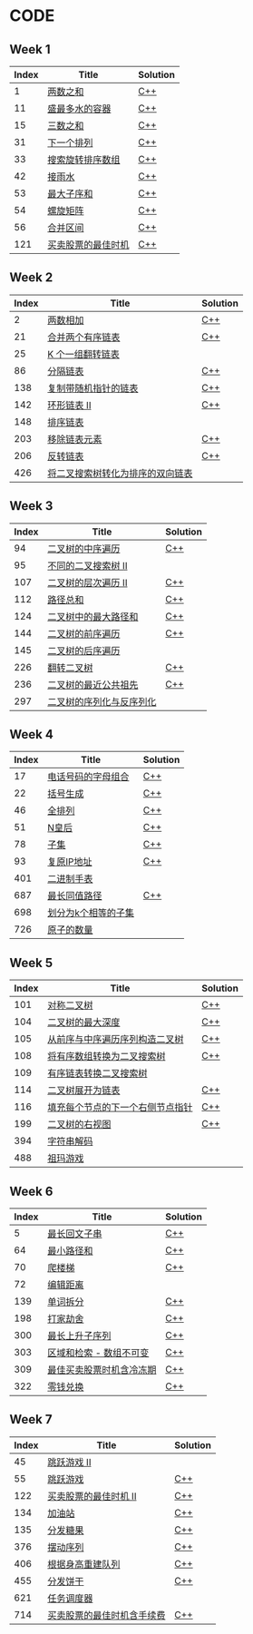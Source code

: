 # CODE

## Week 1

| Index | Title                                                        | Solution                                                     |
| ----- | ------------------------------------------------------------ | ------------------------------------------------------------ |
| 1     | [两数之和](https://leetcode-cn.com/problems/two-sum/)        | [C++](https://github.com/t-haxue/CODE/tree/master/WEEK%201/1.cpp) |
| 11    | [盛最多水的容器](https://leetcode-cn.com/problems/container-with-most-water/) | [C++](https://github.com/t-haxue/CODE/tree/master/WEEK%201/11.cpp) |
| 15    | [三数之和](https://leetcode-cn.com/problems/3sum/)           | [C++](https://github.com/t-haxue/CODE/tree/master/WEEK%201/15.cpp) |
| 31    | [下一个排列](https://leetcode-cn.com/problems/next-permutation/) | [C++](https://github.com/t-haxue/CODE/tree/master/WEEK%201/31.cpp) |
| 33    | [搜索旋转排序数组](https://leetcode-cn.com/problems/search-in-rotated-sorted-array/) | [C++](https://github.com/t-haxue/CODE/tree/master/WEEK%201/33.cpp) |
| 42    | [接雨水](https://leetcode-cn.com/problems/trapping-rain-water/) | [C++](https://github.com/t-haxue/CODE/tree/master/WEEK%201/42.cpp) |
| 53    | [最大子序和](https://leetcode-cn.com/problems/maximum-subarray/) | [C++](https://github.com/t-haxue/CODE/tree/master/WEEK%201/53.cpp) |
| 54    | [螺旋矩阵](https://leetcode-cn.com/problems/spiral-matrix/)  | [C++](https://github.com/t-haxue/CODE/tree/master/WEEK%201/54.cpp) |
| 56    | [合并区间](https://leetcode-cn.com/problems/merge-intervals/) | [C++](https://github.com/t-haxue/CODE/tree/master/WEEK%201/56.cpp) |
| 121   | [买卖股票的最佳时机](https://leetcode-cn.com/problems/best-time-to-buy-and-sell-stock/) | [C++](https://github.com/t-haxue/CODE/tree/master/WEEK%201/121.cpp) |

## Week 2

| Index | Title                                                        | Solution                                                     |
| ----- | ------------------------------------------------------------ | ------------------------------------------------------------ |
| 2     | [两数相加](https://leetcode-cn.com/problems/add-two-numbers/) | [C++](https://github.com/t-haxue/CODE/tree/master/WEEK%202/2.cpp) |
| 21    | [合并两个有序链表](https://leetcode-cn.com/problems/merge-two-sorted-lists/) | [C++](https://github.com/t-haxue/CODE/tree/master/WEEK%202/21.cpp) |
| 25    | [K 个一组翻转链表](https://leetcode-cn.com/problems/reverse-nodes-in-k-group/) |                                                              |
| 86    | [分隔链表](https://leetcode-cn.com/problems/partition-list/) | [C++](https://github.com/t-haxue/CODE/tree/master/WEEK%202/86.cpp) |
| 138   | [复制带随机指针的链表](https://leetcode-cn.com/problems/copy-list-with-random-pointer/) | [C++](https://github.com/t-haxue/CODE/tree/master/WEEK%202/138.cpp) |
| 142   | [环形链表 II](https://leetcode-cn.com/problems/linked-list-cycle-ii/) | [C++](https://github.com/t-haxue/CODE/tree/master/WEEK%202/142.cpp) |
| 148   | [排序链表](https://leetcode-cn.com/problems/sort-list/)      |                                                              |
| 203   | [移除链表元素](https://leetcode-cn.com/problems/remove-linked-list-elements/) | [C++](https://github.com/t-haxue/CODE/tree/master/WEEK%202/203.cpp) |
| 206   | [反转链表](https://leetcode-cn.com/problems/reverse-linked-list/) | [C++](https://github.com/t-haxue/CODE/tree/master/WEEK%202/206.cpp) |
| 426   | [将二叉搜索树转化为排序的双向链表](https://leetcode-cn.com/problems/convert-binary-search-tree-to-sorted-doubly-linked-list/) |                                                              |

## Week 3

| Index | Title                                                        | Solution                                                     |
| ----- | ------------------------------------------------------------ | ------------------------------------------------------------ |
| 94    | [二叉树的中序遍历](https://leetcode-cn.com/problems/binary-tree-inorder-traversal/) | [C++](https://github.com/t-haxue/CODE/tree/master/WEEK%203/94.cpp) |
| 95    | [不同的二叉搜索树 II](https://leetcode-cn.com/problems/unique-binary-search-trees-ii/) |                                                              |
| 107   | [二叉树的层次遍历 II](https://leetcode-cn.com/problems/binary-tree-level-order-traversal-ii/) | [C++](https://github.com/t-haxue/CODE/tree/master/WEEK%203/107.cpp) |
| 112   | [路径总和](https://leetcode-cn.com/problems/path-sum/)       | [C++](https://github.com/t-haxue/CODE/tree/master/WEEK%203/112.cpp) |
| 124   | [二叉树中的最大路径和](https://leetcode-cn.com/problems/binary-tree-maximum-path-sum/) | [C++](https://github.com/t-haxue/CODE/tree/master/WEEK%203/124.cpp) |
| 144   | [二叉树的前序遍历](https://leetcode-cn.com/problems/binary-tree-preorder-traversal/) | [C++](https://github.com/t-haxue/CODE/tree/master/WEEK%203/144.cpp) |
| 145   | [二叉树的后序遍历](https://leetcode-cn.com/problems/binary-tree-postorder-traversal/) |                                                              |
| 226   | [翻转二叉树](https://leetcode-cn.com/problems/invert-binary-tree/) | [C++](https://github.com/t-haxue/CODE/tree/master/WEEK%203/226.cpp) |
| 236   | [二叉树的最近公共祖先](https://leetcode-cn.com/problems/lowest-common-ancestor-of-a-binary-tree/) | [C++](https://github.com/t-haxue/CODE/tree/master/WEEK%203/236.cpp) |
| 297   | [二叉树的序列化与反序列化](https://leetcode-cn.com/problems/serialize-and-deserialize-binary-tree/) |                                                              |

## Week 4

| Index | Title                                                        | Solution                                                     |
| ----- | ------------------------------------------------------------ | ------------------------------------------------------------ |
| 17    | [电话号码的字母组合](https://leetcode-cn.com/problems/letter-combinations-of-a-phone-number/) | [C++](https://github.com/t-haxue/CODE/tree/master/WEEK%204/17.cpp) |
| 22    | [括号生成](https://leetcode-cn.com/problems/generate-parentheses/) | [C++](https://github.com/t-haxue/CODE/tree/master/WEEK%204/22.cpp) |
| 46    | [全排列](https://leetcode-cn.com/problems/permutations/)     | [C++](https://github.com/t-haxue/CODE/tree/master/WEEK%204/46.cpp) |
| 51    | [N皇后](https://leetcode-cn.com/problems/n-queens/)          | [C++](https://github.com/t-haxue/CODE/tree/master/WEEK%204/51.cpp) |
| 78    | [子集](https://leetcode-cn.com/problems/subsets/)            | [C++](https://github.com/t-haxue/CODE/tree/master/WEEK%204/78.cpp) |
| 93    | [复原IP地址](https://leetcode-cn.com/problems/restore-ip-addresses/) | [C++](https://github.com/t-haxue/CODE/tree/master/WEEK%204/93.cpp) |
| 401   | [二进制手表](https://leetcode-cn.com/problems/binary-watch/) |                                                              |
| 687   | [最长同值路径](https://leetcode-cn.com/problems/longest-univalue-path/) | [C++](https://github.com/t-haxue/CODE/tree/master/WEEK%204/687.cpp) |
| 698   | [划分为k个相等的子集](https://leetcode-cn.com/problems/partition-to-k-equal-sum-subsets/) |                                                              |
| 726   | [原子的数量](https://leetcode-cn.com/problems/number-of-atoms/) |                                                              |

## Week 5

| Index | Title                                                        | Solution                                                     |
| ----- | ------------------------------------------------------------ | ------------------------------------------------------------ |
| 101   | [对称二叉树](https://leetcode-cn.com/problems/symmetric-tree/) | [C++](https://github.com/t-haxue/CODE/tree/master/WEEK%205/101.cpp) |
| 104   | [二叉树的最大深度](https://leetcode-cn.com/problems/maximum-depth-of-binary-tree/) | [C++](https://github.com/t-haxue/CODE/tree/master/WEEK%205/104.cpp) |
| 105   | [从前序与中序遍历序列构造二叉树](https://leetcode-cn.com/problems/construct-binary-tree-from-preorder-and-inorder-traversal/) | [C++](https://github.com/t-haxue/CODE/tree/master/WEEK%205/105.cpp) |
| 108   | [将有序数组转换为二叉搜索树](https://leetcode-cn.com/problems/convert-sorted-array-to-binary-search-tree/) | [C++](https://github.com/t-haxue/CODE/tree/master/WEEK%205/108.cpp) |
| 109   | [有序链表转换二叉搜索树](https://leetcode-cn.com/problems/convert-sorted-list-to-binary-search-tree/) |                                                              |
| 114   | [二叉树展开为链表](https://leetcode-cn.com/problems/flatten-binary-tree-to-linked-list/) | [C++](https://github.com/t-haxue/CODE/tree/master/WEEK%205/114.cpp) |
| 116   | [填充每个节点的下一个右侧节点指针](https://leetcode-cn.com/problems/populating-next-right-pointers-in-each-node/) | [C++](https://github.com/t-haxue/CODE/tree/master/WEEK%205/116.cpp) |
| 199   | [二叉树的右视图](https://leetcode-cn.com/problems/binary-tree-right-side-view/) | [C++](https://github.com/t-haxue/CODE/tree/master/WEEK%205/199.cpp) |
| 394   | [字符串解码](https://leetcode-cn.com/problems/decode-string/) |                                                              |
| 488   | [祖玛游戏](https://leetcode-cn.com/problems/zuma-game/)      |                                                              |

## Week 6

| Index | Title                                                        | Solution                                                     |
| ----- | ------------------------------------------------------------ | ------------------------------------------------------------ |
| 5     | [最长回文子串](https://leetcode-cn.com/problems/longest-palindromic-substring/) | [C++](https://github.com/t-haxue/CODE/tree/master/WEEK%206/5.cpp) |
| 64    | [最小路径和](https://leetcode-cn.com/problems/minimum-path-sum/) | [C++](https://github.com/t-haxue/CODE/tree/master/WEEK%206/64.cpp) |
| 70    | [爬楼梯](https://leetcode-cn.com/problems/climbing-stairs/)  | [C++](https://github.com/t-haxue/CODE/tree/master/WEEK%206/70.cpp) |
| 72    | [编辑距离](https://leetcode-cn.com/problems/edit-distance/)  |                                                              |
| 139   | [单词拆分](https://leetcode-cn.com/problems/word-break/)     | [C++](https://github.com/t-haxue/CODE/tree/master/WEEK%206/139.cpp) |
| 198   | [打家劫舍](https://leetcode-cn.com/problems/house-robber/)   | [C++](https://github.com/t-haxue/CODE/tree/master/WEEK%206/198.cpp) |
| 300   | [最长上升子序列](https://leetcode-cn.com/problems/longest-increasing-subsequence/) | [C++](https://github.com/t-haxue/CODE/tree/master/WEEK%206/300.cpp) |
| 303   | [区域和检索 - 数组不可变](https://leetcode-cn.com/problems/range-sum-query-immutable/) | [C++](https://github.com/t-haxue/CODE/tree/master/WEEK%206/303.cpp) |
| 309   | [最佳买卖股票时机含冷冻期](https://leetcode-cn.com/problems/best-time-to-buy-and-sell-stock-with-cooldown/) | [C++](https://github.com/t-haxue/CODE/tree/master/WEEK%206/309.cpp) |
| 322   | [零钱兑换](https://leetcode-cn.com/problems/coin-change/)    | [C++](https://github.com/t-haxue/CODE/tree/master/WEEK%206/.cpp) |

## Week 7

| Index | Title                                                        | Solution                                                     |
| ----- | ------------------------------------------------------------ | ------------------------------------------------------------ |
| 45    | [跳跃游戏 II](https://leetcode-cn.com/problems/jump-game-ii/) |                                                              |
| 55    | [跳跃游戏](https://leetcode-cn.com/problems/jump-game/)      | [C++](https://github.com/t-haxue/CODE/tree/master/WEEK%207/55.cpp) |
| 122   | [买卖股票的最佳时机 II](https://leetcode-cn.com/problems/best-time-to-buy-and-sell-stock-ii/) | [C++](https://github.com/t-haxue/CODE/tree/master/WEEK%207/122.cpp) |
| 134   | [加油站](https://leetcode-cn.com/problems/gas-station/)      | [C++](https://github.com/t-haxue/CODE/tree/master/WEEK%207/134.cpp) |
| 135   | [分发糖果](https://leetcode-cn.com/problems/candy/)          | [C++](https://github.com/t-haxue/CODE/tree/master/WEEK%207/135.cpp) |
| 376   | [摆动序列](https://leetcode-cn.com/problems/wiggle-subsequence/) | [C++](https://github.com/t-haxue/CODE/tree/master/WEEK%207/376.cpp) |
| 406   | [根据身高重建队列](https://leetcode-cn.com/problems/queue-reconstruction-by-height/) | [C++](https://github.com/t-haxue/CODE/tree/master/WEEK%207/406.cpp) |
| 455   | [分发饼干](https://leetcode-cn.com/problems/assign-cookies/) | [C++](https://github.com/t-haxue/CODE/tree/master/WEEK%207/455.cpp) |
| 621   | [任务调度器](https://leetcode-cn.com/problems/task-scheduler/) |                                                              |
| 714   | [买卖股票的最佳时机含手续费](https://leetcode-cn.com/problems/best-time-to-buy-and-sell-stock-with-transaction-fee/) | [C++](https://github.com/t-haxue/CODE/tree/master/WEEK%207/714.cpp) |

